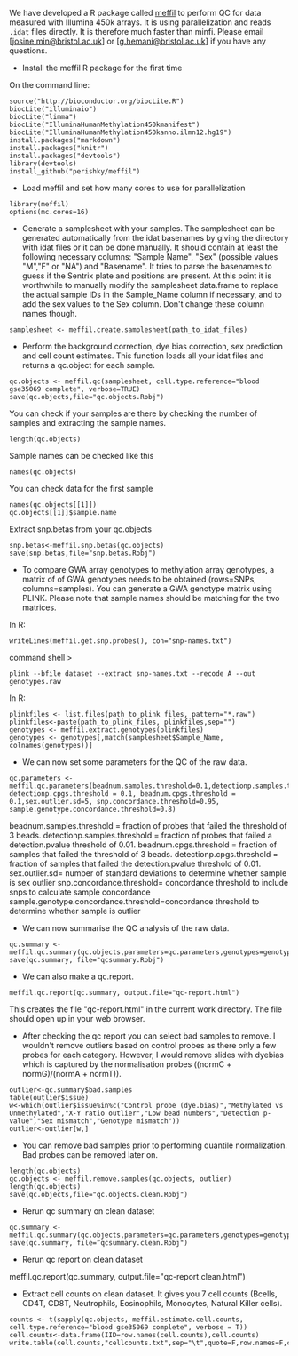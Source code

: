 We have developed a R package called [meffil](https://github.com/perishky/meffil) to perform QC for data measured with Illumina 450k arrays. It is using parallelization and reads `.idat` files directly. It is therefore much faster than minfi. Please email [josine.min@bristol.ac.uk] or [g.hemani@bristol.ac.uk] if you have any questions.

- Install the meffil R package for the first time 

On the command line:

```
source("http://bioconductor.org/biocLite.R")
biocLite("illuminaio")
biocLite("limma")
biocLite("IlluminaHumanMethylation450kmanifest")
biocLite("IlluminaHumanMethylation450kanno.ilmn12.hg19")
install.packages("markdown")
install.packages("knitr")
install.packages("devtools")
library(devtools)
install_github("perishky/meffil")
```

- Load meffil and set how many cores to use for parallelization

```
library(meffil)
options(mc.cores=16)
```

- Generate a samplesheet with your samples. The samplesheet can be generated automatically from the idat basenames by giving the directory with idat files or it can be done manually. It should contain at least the following necessary columns: "Sample Name", "Sex" (possible values "M","F" or "NA") and "Basename". It tries to parse the basenames to guess if the Sentrix plate and positions are present. At this point it is worthwhile to manually modify the samplesheet data.frame to replace the actual sample IDs in the Sample_Name column if necessary, and to add the sex values to the Sex column. Don't change these column names though.

```
samplesheet <- meffil.create.samplesheet(path_to_idat_files)
```

- Perform the background correction, dye bias correction, sex prediction and cell count estimates. This function loads all your idat files and returns a qc.object for each sample. 

```
qc.objects <- meffil.qc(samplesheet, cell.type.reference="blood gse35069 complete", verbose=TRUE)
save(qc.objects,file="qc.objects.Robj")
```

You can check if your samples are there by checking the number of samples and extracting the sample names.

```
length(qc.objects)
```


Sample names can be checked like this

```
names(qc.objects)
```

You can check data for the first sample

```
names(qc.objects[[1]])
qc.objects[[1]]$sample.name
```

Extract snp.betas from your qc.objects

```
snp.betas<-meffil.snp.betas(qc.objects)
save(snp.betas,file="snp.betas.Robj")
```

- To compare GWA array genotypes to methylation array genotypes, a matrix of of GWA genotypes needs to be obtained (rows=SNPs, columns=samples). You can generate a GWA genotype matrix using PLINK. Please note that sample names should be matching for the two matrices.

In R:

```
writeLines(meffil.get.snp.probes(), con="snp-names.txt")
```

command shell > 

```
plink --bfile dataset --extract snp-names.txt --recode A --out genotypes.raw
```

In R:

```
plinkfiles <- list.files(path_to_plink_files, pattern="*.raw")
plinkfiles<-paste(path_to_plink_files, plinkfiles,sep="")
genotypes <- meffil.extract.genotypes(plinkfiles)
genotypes <- genotypes[,match(samplesheet$Sample_Name, colnames(genotypes))]
```

- We can now set some parameters for the QC of the raw data.

```
qc.parameters <-meffil.qc.parameters(beadnum.samples.threshold=0.1,detectionp.samples.threshold=0.1, detectionp.cpgs.threshold = 0.1, beadnum.cpgs.threshold = 0.1,sex.outlier.sd=5, snp.concordance.threshold=0.95, sample.genotype.concordance.threshold=0.8)
```

beadnum.samples.threshold = fraction of probes that failed the threshold of 3 beads.
detectionp.samples.threshold = fraction of probes that failed a detection.pvalue threshold of 0.01.
beadnum.cpgs.threshold = fraction of samples that failed the threshold of 3 beads.
detectionp.cpgs.threshold = fraction of samples that failed the detection.pvalue threshold of 0.01.
sex.outlier.sd= number of standard deviations to determine whether sample is sex outlier 
snp.concordance.threshold= concordance threshold to include snps to calculate sample concordance 
sample.genotype.concordance.threshold=concordance threshold to determine whether sample is outlier

- We can now summarise the QC analysis of the raw data. 

```
qc.summary <- meffil.qc.summary(qc.objects,parameters=qc.parameters,genotypes=genotypes)
save(qc.summary, file="qcsummary.Robj")
```

- We can also make a qc.report.

```
meffil.qc.report(qc.summary, output.file="qc-report.html")
```

This creates the file "qc-report.html" in the current work directory. The file should open up in your web browser.

- After checking the qc report you can select bad samples to remove. I wouldn't remove outliers based on control probes as there only a few probes for each category. However, I would remove slides with dyebias which is captured by the normalisation probes ((normC + normG)/(normA + normT)).

```
outlier<-qc.summary$bad.samples
table(outlier$issue)
w<-which(outlier$issue%in%c("Control probe (dye.bias)","Methylated vs Unmethylated","X-Y ratio outlier","Low bead numbers","Detection p-value","Sex mismatch","Genotype mismatch"))
outlier<-outlier[w,]
```

- You can remove bad samples prior to performing quantile normalization. Bad probes can be removed later on.

```
length(qc.objects)
qc.objects <- meffil.remove.samples(qc.objects, outlier)
length(qc.objects)
save(qc.objects,file="qc.objects.clean.Robj")
```

- Rerun qc summary on clean dataset
```
qc.summary <- meffil.qc.summary(qc.objects,parameters=qc.parameters,genotypes=genotypes)
save(qc.summary, file=”qcsummary.clean.Robj")
```

- Rerun qc report on clean dataset

meffil.qc.report(qc.summary, output.file="qc-report.clean.html")

- Extract cell counts on clean dataset. It gives you 7 cell counts (Bcells, CD4T, CD8T, Neutrophils, Eosinophils, Monocytes, Natural Killer cells).

```
counts <- t(sapply(qc.objects, meffil.estimate.cell.counts, cell.type.reference="blood gse35069 complete", verbose = T))
cell.counts<-data.frame(IID=row.names(cell.counts),cell.counts)
write.table(cell.counts,"cellcounts.txt",sep="\t",quote=F,row.names=F,col.names=T)
```